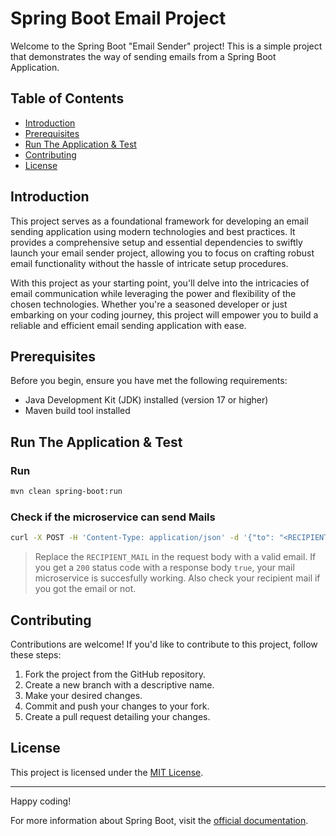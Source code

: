 # Spring Boot Email Project

Welcome to the Spring Boot "Email Sender" project! This is a simple project that demonstrates the way of sending emails from a Spring Boot Application.

## Table of Contents

- [Introduction](#introduction)
- [Prerequisites](#prerequisites)
- [Run The Application & Test](#run-the-application--test)
- [Contributing](#contributing)
- [License](#license)

## Introduction

This project serves as a foundational framework for developing an email sending application using modern technologies and best practices. It provides a comprehensive setup and essential dependencies to swiftly launch your email sender project, allowing you to focus on crafting robust email functionality without the hassle of intricate setup procedures.

With this project as your starting point, you'll delve into the intricacies of email communication while leveraging the power and flexibility of the chosen technologies. Whether you're a seasoned developer or just embarking on your coding journey, this project will empower you to build a reliable and efficient email sending application with ease.

## Prerequisites

Before you begin, ensure you have met the following requirements:

- Java Development Kit (JDK) installed (version 17 or higher)
- Maven build tool installed

## Run The Application & Test

### Run

```bash
mvn clean spring-boot:run
```

### Check if the microservice can send Mails

```bash
curl -X POST -H 'Content-Type: application/json' -d '{"to": "<RECIPIENT_MAIL>", "subject": "test subject", "body": "test body"}' http://localhost:8081/api/sendMail -w "\n"
```

> Replace the `RECIPIENT_MAIL` in the request body with a valid email.  If you get a `200` status code with a response body `true`, your mail microservice is succesfully working. Also check your recipient mail if you got the email or not.
>

## Contributing

Contributions are welcome! If you'd like to contribute to this project, follow these steps:

1. Fork the project from the GitHub repository.
2. Create a new branch with a descriptive name.
3. Make your desired changes.
4. Commit and push your changes to your fork.
5. Create a pull request detailing your changes.

## License

This project is licensed under the [MIT License](LICENSE).

---

Happy coding!

For more information about Spring Boot, visit the [official documentation](https://spring.io/projects/spring-boot).

